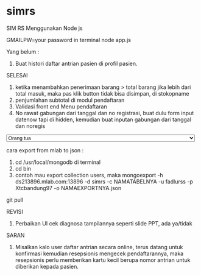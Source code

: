 # simrs

SIM RS Menggunakan Node js

GMAILPW=your password in terminal node app.js

Yang belum :

1. Buat histori daftar antrian pasien di profil pasien.

SELESAI

1. ketika menambahkan penerimaan barang > total barang jika lebih dari total masuk, maka pas klik button tidak bisa disimpan, di stokopname
2. penjumlahan subtotal di modul pendaftaran
3. Validasi front end Menu pendaftaran
4. No rawat gabungan dari tanggal dan no registrasi, buat dulu form input datenow tapi di hidden, kemudian buat inputan gabungan dari tanggal dan noregis

<select name="hubungan_penanggung_jawab" class="form-control" id="">
                                <option value="" disabled>
                                    Pilihan sebelumnya :
                                    <%= data_pendaftaran.hubungan_penanggung_jawab %>
                                </option>
                                <option value="orang_tua">Orang tua</option>
                                <option value="saudara">Saudara</option>
                                <option value="teman">Teman</option>
                            </select>

cara export from mlab to json :

1.  cd /usr/local/mongodb di terminal
2.  cd bin
3.  contoh mau export collection users, maka mongoexport -h ds213896.mlab.com:13896 -d simrs -c NAMATABELNYA -u fadlurss -p Xtcbandung97 -o NAMAEXPORTNYA.json

git pull

REVISI

1. Perbaikan UI cek diagnosa tampilannya seperti slide PPT, ada ya/tidak

SARAN

1. Misalkan kalo user daftar antrian secara online, terus datang untuk konfirmasi kemudian resepsionis mengecek pendaftarannya, maka resepsionis perlu memberikan kartu kecil berupa nomor antrian untuk diberikan kepada pasien.
